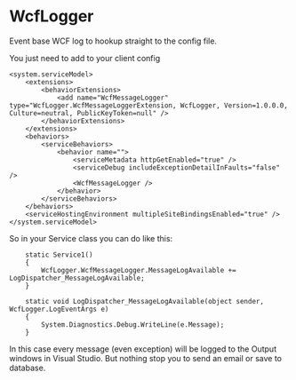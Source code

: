 # WcfLogger
Event base WCF log to hookup straight to the config file.

You just need to add to your client config

	<system.serviceModel>
		<extensions>
			<behaviorExtensions>
				<add name="WcfMessageLogger" type="WcfLogger.WcfMessageLoggerExtension, WcfLogger, Version=1.0.0.0, Culture=neutral, PublicKeyToken=null" />
			</behaviorExtensions>
		</extensions>
		<behaviors>
			<serviceBehaviors>
				<behavior name="">
					<serviceMetadata httpGetEnabled="true" />
					<serviceDebug includeExceptionDetailInFaults="false" />
					<WcfMessageLogger />
				</behavior>
			</serviceBehaviors>
		</behaviors>
		<serviceHostingEnvironment multipleSiteBindingsEnabled="true" />
	</system.serviceModel>

So in your Service class you can do like this:

		static Service1()
		{
			WcfLogger.WcfMessageLogger.MessageLogAvailable += LogDispatcher_MessageLogAvailable;
		}

		static void LogDispatcher_MessageLogAvailable(object sender, WcfLogger.LogEventArgs e)
		{
			System.Diagnostics.Debug.WriteLine(e.Message);
		}
		
In this case every message (even exception) will be logged to the Output windows in Visual Studio. But nothing stop you to send an email or save to database.
